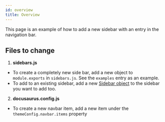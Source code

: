 ```yaml
---
id: overview
title: Overview
---
```


This page is an example of how to add a new sidebar with an entry in the navigation bar.

## Files to change

1. **sidebars.js**

- To create a completely new side bar, add a new object to `module.exports` in `sidebars.js`. See the `examples` entry as an example.
- To add to an existing sidebar, add a new [Sidebar object](https://docusaurus.io/docs/sidebar#sidebar-object) to the sidebar you want to add too.

2. **docusaurus.config.js**

- To create a new navbar item, add a new item under the `themeConfig.navbar.items` property
